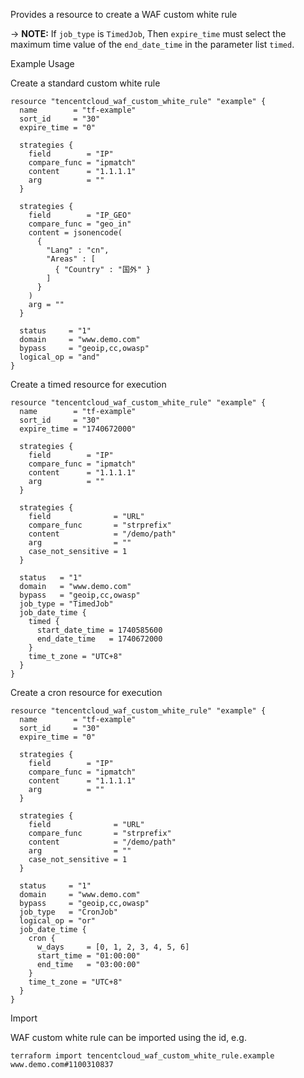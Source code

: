Provides a resource to create a WAF custom white rule

-> **NOTE:** If `job_type` is `TimedJob`, Then `expire_time` must select the maximum time value of the `end_date_time` in the parameter list `timed`.

Example Usage

Create a standard custom white rule

```hcl
resource "tencentcloud_waf_custom_white_rule" "example" {
  name        = "tf-example"
  sort_id     = "30"
  expire_time = "0"

  strategies {
    field        = "IP"
    compare_func = "ipmatch"
    content      = "1.1.1.1"
    arg          = ""
  }

  strategies {
    field        = "IP_GEO"
    compare_func = "geo_in"
    content = jsonencode(
      {
        "Lang" : "cn",
        "Areas" : [
          { "Country" : "国外" }
        ]
      }
    )
    arg = ""
  }

  status     = "1"
  domain     = "www.demo.com"
  bypass     = "geoip,cc,owasp"
  logical_op = "and"
}
```

Create a timed resource for execution

```hcl
resource "tencentcloud_waf_custom_white_rule" "example" {
  name        = "tf-example"
  sort_id     = "30"
  expire_time = "1740672000"

  strategies {
    field        = "IP"
    compare_func = "ipmatch"
    content      = "1.1.1.1"
    arg          = ""
  }

  strategies {
    field              = "URL"
    compare_func       = "strprefix"
    content            = "/demo/path"
    arg                = ""
    case_not_sensitive = 1
  }

  status   = "1"
  domain   = "www.demo.com"
  bypass   = "geoip,cc,owasp"
  job_type = "TimedJob"
  job_date_time {
    timed {
      start_date_time = 1740585600
      end_date_time   = 1740672000
    }
    time_t_zone = "UTC+8"
  }
}
```

Create a cron resource for execution

```hcl
resource "tencentcloud_waf_custom_white_rule" "example" {
  name        = "tf-example"
  sort_id     = "30"
  expire_time = "0"

  strategies {
    field        = "IP"
    compare_func = "ipmatch"
    content      = "1.1.1.1"
    arg          = ""
  }

  strategies {
    field              = "URL"
    compare_func       = "strprefix"
    content            = "/demo/path"
    arg                = ""
    case_not_sensitive = 1
  }

  status     = "1"
  domain     = "www.demo.com"
  bypass     = "geoip,cc,owasp"
  job_type   = "CronJob"
  logical_op = "or"
  job_date_time {
    cron {
      w_days     = [0, 1, 2, 3, 4, 5, 6]
      start_time = "01:00:00"
      end_time   = "03:00:00"
    }
    time_t_zone = "UTC+8"
  }
}
```

Import

WAF custom white rule can be imported using the id, e.g.

```
terraform import tencentcloud_waf_custom_white_rule.example www.demo.com#1100310837
```
